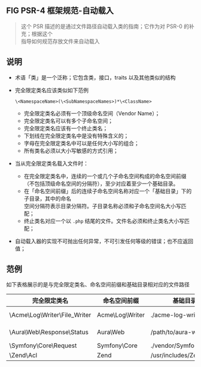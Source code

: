 ## FIG PSR-4 框架规范-自动载入  
  
> 这个 PSR 描述的是通过文件路径自动载入类的指南；它作为对 PSR-0 的补充；根据这个  
指导如何规范存放文件来自动载入
  
## 说明
  
* 术语「类」是一个泛称；它包含类，接口，traits 以及其他类似的结构  
* 完全限定类名应该类似如下范例  
  
    `\<NamespaceName>(\<SubNamespaceNames>)*\<ClassName>`  
  
    * 完全限定类名必须有一个顶级命名空间（Vendor Name）；  
    * 完全限定类名可以有多个子命名空间；  
    * 完全限定类名应该有一个终止类名；  
    * 下划线在完全限定类名中是没有特殊含义的；  
    * 字母在完全限定类名中可以是任何大小写的组合；  
    * 所有类名必须以大小写敏感的方式引用；  
  
* 当从完全限定类名载入文件时：  
  
    * 在完全限定类名中，连续的一个或几个子命名空间构成的命名空间前缀（不包括顶级命名空间的分隔符），至少对应着至少一个基础目录。  
    * 在「命名空间前缀」后的连续子命名空间名称对应一个「基础目录」下的子目录，其中的命名  
空间分隔符表示目录分隔符。子目录名称必须和子命名空间名大小写匹配；  
    * 终止类名对应一个以 `.php` 结尾的文件。文件名必须和终止类名大小写匹配；  
  
* 自动载入器的实现不可抛出任何异常，不可引发任何等级的错误；也不应返回值；  
  
## 范例  
  
如下表格展示的是与完全限定类名、命名空间前缀和基础目录相对应的文件路径  
  
| 完全限定类名 | 命名空间前缀 | 基础目录 | 实际的文件路径 |  
| --- | --- | --- | --- |  
| \Acme\Log\Writer\File\_Writer | Acme\Log\Writer | ./acme-log-writer/lib/ | ./acme-log-writer/lib/File_Writer.php |  
| \Aura\Web\Response\Status | Aura\Web | /path/to/aura-web/src/ | /path/to/aura-web/src/Response/Status.php |  
| \Symfony\Core\Request | Symfony\Core | ./vendor/Symfony/Core/ | ./vendor/Symfony/Core/Request.php |  
| \Zend\Acl | Zend | /usr/includes/Zend/ | /usr/includes/Zend/Acl.php |  